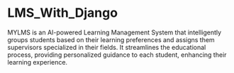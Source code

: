 # LMS_With_Django
MYLMS is an AI-powered Learning Management System that intelligently groups students based on their learning preferences and assigns them supervisors specialized in their fields. It streamlines the educational process, providing personalized guidance to each student, enhancing their learning experience.
